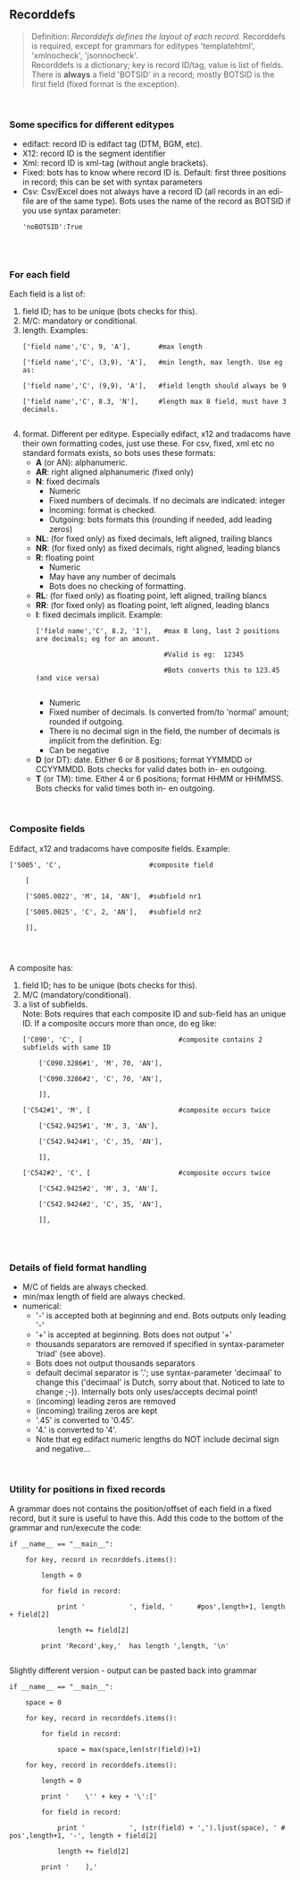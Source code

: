 ## Recorddefs ##
> Definition: _Recorddefs defines the layout of each record._
Recorddefs is required, except for grammars for editypes 'templatehtml', 'xmlnocheck', 'jsonnocheck'.<br>
Recorddefs is a dictionary; key is record ID/tag, value is list of fields.<br>
There is <b>always</b> a field 'BOTSID' in a record; mostly BOTSID is the first field (fixed format is the exception).</li></ul>

<br>
<h3>Some specifics for different editypes</h3>
<ul><li>edifact: record ID is edifact tag (DTM, BGM, etc).<br>
</li><li>X12: record ID is the segment identifier<br>
</li><li>Xml: record ID is xml-tag (without angle brackets).<br>
</li><li>Fixed: bots has to know where record ID is. Default: first three positions in record; this can be set with syntax parameters<br>
</li><li>Csv: Csv/Excel does not always have a record ID (all records in an edi-file are of the same type). Bots uses the name of the record as BOTSID if you use syntax parameter:<br>
<pre><code>'noBOTSID':True<br>
</code></pre></li></ul>

<br>
<h3>For each field</h3>
Each field is a list of:<br>
<ol><li>field ID; has to be unique (bots checks for this).<br>
</li><li>M/C: mandatory or conditional.<br>
</li><li>length. Examples:<br>
<pre><code>['field name','C', 9, 'A'],       #max length<br>
['field name','C', (3,9), 'A'],   #min length, max length. Use eg as:<br>
['field name','C', (9,9), 'A'],   #field length should always be 9<br>
['field name','C', 8.3, 'N'],     #length max 8 field, must have 3 decimals. <br>
</code></pre>
</li><li>format. Different per editype. Especially edifact, x12 and tradacoms have their own formatting codes, just use these. For csv, fixed, xml etc no standard formats exists, so bots uses these formats:<br>
<ul><li><b>A</b> (or AN): alphanumeric.<br>
</li><li><b>AR</b>: right aligned alphanumeric (fixed only)<br>
</li><li><b>N</b>: fixed decimals<br>
<ul><li>Numeric<br>
</li><li>Fixed numbers of decimals. If no decimals are indicated: integer<br>
</li><li>Incoming: format is checked.<br>
</li><li>Outgoing: bots formats this (rounding if needed, add leading zeros)<br>
</li></ul></li><li><b>NL</b>: (for fixed only) as fixed decimals, left aligned, trailing blancs<br>
</li><li><b>NR</b>: (for fixed only) as fixed decimals, right aligned, leading blancs<br>
</li><li><b>R</b>: floating point<br>
<ul><li>Numeric<br>
</li><li>May have any number of decimals<br>
</li><li>Bots does no checking of formatting.<br>
</li></ul></li><li><b>RL</b>: (for fixed only) as floating point, left aligned, trailing blancs<br>
</li><li><b>RR</b>: (for fixed only) as floating point, left aligned, leading blancs<br>
</li><li><b>I</b>: fixed decimals implicit. Example:<br>
<pre><code>['field name','C', 8.2, 'I'],   #max 8 long, last 2 positions are decimals; eg for an amount.<br>
                                #Valid is eg:  12345<br>
                                #Bots converts this to 123.45 (and vice versa)<br>
</code></pre>
<ul><li>Numeric<br>
</li><li>Fixed number of decimals. Is converted from/to 'normal' amount; rounded if outgoing.<br>
</li><li>There is no decimal sign in the field, the number of decimals is implicit from the  definition. Eg:<br>
</li><li>Can be negative<br>
</li></ul></li><li><b>D</b> (or DT): date. Either 6 or 8 positions; format YYMMDD or CCYYMMDD. Bots checks for valid dates both in- en outgoing.<br>
</li><li><b>T</b> (or TM): time. Either 4 or 6 positions; format HHMM or HHMMSS. Bots checks for valid times both in- en outgoing.</li></ul></li></ol>

<br>
<h3>Composite fields</h3>
Edifact, x12 and tradacoms have composite fields. Example:<br>
<pre><code>['S005', 'C',                      #composite field<br>
    [<br>
    ['S005.0022', 'M', 14, 'AN'],  #subfield nr1<br>
    ['S005.0025', 'C', 2, 'AN'],   #subfield nr2<br>
    ]],<br>
<br>
</code></pre>
A composite has:<br>
<ol><li>field ID; has to be unique (bots checks for this).<br>
</li><li>M/C (mandatory/conditional).<br>
</li><li>a list of subfields.<br>
Note: Bots requires that each composite ID and sub-field has an unique ID. If a composite occurs more than once, do eg like:<br>
<pre><code>['C090', 'C', [                        #composite contains 2 subfields with same ID<br>
    ['C090.3286#1', 'M', 70, 'AN'],<br>
    ['C090.3286#2', 'C', 70, 'AN'],<br>
    ]],<br>
['C542#1', 'M', [                      #composite occurs twice <br>
    ['C542.9425#1', 'M', 3, 'AN'],<br>
    ['C542.9424#1', 'C', 35, 'AN'],<br>
    ]],<br>
['C542#2', 'C', [                      #composite occurs twice<br>
    ['C542.9425#2', 'M', 3, 'AN'],<br>
    ['C542.9424#2', 'C', 35, 'AN'],<br>
    ]],<br>
</code></pre></li></ol>

<br>
<h3>Details of field format handling</h3>
<ul><li>M/C of fields are always checked.<br>
</li><li>min/max length of field are always checked.<br>
</li><li>numerical:<br>
<ul><li>'-' is accepted both at beginning and end. Bots outputs only leading '-'<br>
</li><li>'+' is accepted at beginning. Bots does not output '+'<br>
</li><li>thousands separators are removed if specified in syntax-parameter 'triad' (see above).<br>
</li><li>Bots does not output thousands separators<br>
</li><li>default decimal separator is '.'; use syntax-parameter 'decimaal' to change this ('decimaal' is Dutch, sorry about that. Noticed to late to change ;-)). Internally bots only uses/accepts decimal point!<br>
</li><li>(incoming) leading zeros are removed<br>
</li><li>(incoming) trailing zeros are kept<br>
</li><li>'.45' is converted to '0.45'.<br>
</li><li>'4.' is converted to '4'.<br>
</li><li>Note that eg edifact numeric lengths do NOT include decimal sign and negative...</li></ul></li></ul>

<br>
<h3>Utility for positions in fixed records</h3>
A grammar does not contains the position/offset of each field in a fixed record, but it sure is useful to have this. Add this code to the bottom of the grammar and run/execute the code:<br>
<pre><code>if __name__ == "__main__":<br>
    for key, record in recorddefs.items():<br>
        length = 0<br>
        for field in record:<br>
            print '           ', field, '      #pos',length+1, length + field[2]<br>
            length += field[2]<br>
        print 'Record',key,'  has length ',length, '\n'<br>
</code></pre>

Slightly different version - output can be pasted back into grammar<br>
<pre><code>if __name__ == "__main__":<br>
    space = 0<br>
    for key, record in recorddefs.items():<br>
        for field in record:<br>
            space = max(space,len(str(field))+1)<br>
    for key, record in recorddefs.items():<br>
        length = 0<br>
        print '    \'' + key + '\':['<br>
        for field in record:<br>
            print '           ', (str(field) + ',').ljust(space), ' # pos',length+1, '-', length + field[2]<br>
            length += field[2]<br>
        print '    ],'<br>
</code></pre>